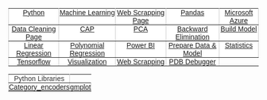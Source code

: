 <style type="text/css">
.tg  {border-collapse:collapse;border-spacing:0;border-color:#ccc;}
.tg td{font-family:Arial, sans-serif;font-size:14px;padding:0px 0px;border-style:solid;vertical-align: middle;border-width:1px;overflow:hidden;word-break:normal;border-color:#ccc;color:#333;background-color:#fff;}
.tg th{font-family:Arial, sans-serif;font-size:14px;font-weight:normal;padding:0px 0px;vertical-align: middle;border-style:solid;border-width:1px;overflow:hidden;word-break:normal;border-color:#ccc;color:#333;background-color:#f0f0f0;}
.tg .tg-c3ow{border-color:inherit;text-align:center;vertical-align:top}
.tg .tg-0pky{border-color:inherit;text-align:center;vertical-align:top}
</style>
<table class="tg">
  <tr>
    <td class="tg-c3ow"><a href="https://yigi.github.io/python">Python</a></td>
      <td class="tg-0pky"><a href="https://yigi.github.io/machineLearning">Machine Learning</a></td>
        <td class="tg-c3ow"><a href="https://yigi.github.io/webScrapping">Web Scrapping Page</a></td>
          <td class="tg-c3ow"><a href="https://yigi.github.io/pandas">Pandas</a></td>
            <td class="tg-c3ow"><a href="https://yigi.github.io/microsoftAzure">Microsoft Azure</a></td>
  </tr>
  <tr>
        <td class="tg-0pky"><a href="https://yigi.github.io/dataCleaning">Data Cleaning Page</a></td>
          <td class="tg-0pky"><a href="https://yigi.github.io/cap">CAP</a></td>
            <td class="tg-0pky"><a href="https://yigi.github.io/pca">PCA</a></td>
              <td class="tg-0pky"><a href="https://yigi.github.io/backwardElimination">Backward Elimination</a></td>
                <td class="tg-0pky"><a href="https://yigi.github.io/buildModel">Build Model</a></td>
  </tr>
   <tr>
        <td class="tg-0pky"><a href="https://yigi.github.io/linearRegression">Linear Regression</a></td>
          <td class="tg-0pky"><a href="https://yigi.github.io/polynomialRegression">Polynomial Regression</a></td>
            <td class="tg-0pky"><a href="https://yigi.github.io/powerBI">Power BI</a></td>
              <td class="tg-0pky"><a href="https://yigi.github.io/prepareYourDataFitYourModelLR">Prepare Data & Model </a></td>
                <td class="tg-0pky"><a href="https://yigi.github.io/statistics">Statistics</a></td>
  </tr>
   <tr>
        <td class="tg-0pky"><a href="https://yigi.github.io/tensorflow">Tensorflow</a></td>
          <td class="tg-0pky"><a href="https://yigi.github.io/visualization">Visualization</a></td>
            <td class="tg-0pky"><a href="https://yigi.github.io/webScrapping">Web Scrapping</a></td>
              <td class="tg-0pky"><a href="https://yigi.github.io/Python/PDB_Debugger">PDB Debugger</a></td>

  </tr>
</table>


<table class="tg">
   <tr>
     <td class="tg-0pky">Python Libraries</td>
   </tr>
   <tr>
     <td class="tg-0pky"><a href="https://yigi.github.io/category_encoders">Category_encoders</a></td>
      <td class="tg-0pky"><a href="https://yigi.github.io/gmplot">gmplot</a></td>
  </tr>
</table>  
